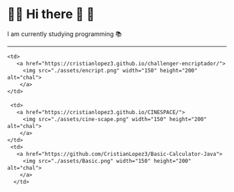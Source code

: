 #  🌟👋 Hi there 👋 🌟
I am currently studying programming 📚
<hr>

<table> 
  <tr>

    <td>
       <a href="https://cristianlopez3.github.io/challenger-encriptador/">
         <img src="./assets/encript.png" width="150" height="200" alt="chal">
        </a>
    </td>

     <td>
       <a href="https://cristianlopez3.github.io/CINESPACE/">
         <img src="./assets/cine-scape.png" width="150" height="200" alt="chal">
        </a>
    </td>
     <td>
       <a href="https://github.com/CristianLopez3/Basic-Calculator-Java">
         <img src="./assets/Basic.png" width="150" height="200" alt="chal">
        </a>
      </td>
      
   </tr>  
</table>
